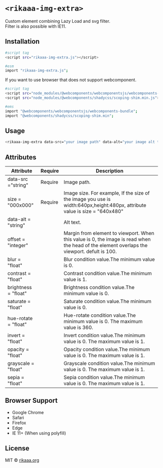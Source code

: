 # `<rikaaa-img-extra>`
Custom element combining Lazy Load and svg filter.  
Filter is also possible with IE11.

## Installation
```bash
#script tag
<script src="rikaaa-img-extra.js"></script>

#esm
import "rikaaa-img-extra.js";
```
If you want to use browser that does not support webcomponent.
```bash
#script tag
<script src="node_modules/@webcomponents/webcomponentsjs/webcomponents-bundle.js"></script>
<script src="node_modules/@webcomponents/shadycss/scoping-shim.min.js"></script>

#ems
import "@webcomponents/webcomponentsjs/webcomponents-bundle";
import "@webcomponents/shadycss/scoping-shim.min";
```
## Usage 
```bash
<rikaaa-img-extra data-src="your image path" data-alt="your image alt text" size="000x000"></rikaaa-img-extra>
```
## Attributes
| Attribute | Require | Description |
----|----|----
| data-src ="string" | Require | Image path. |
| size = "000x000" | Require | Image size. For example, If the size of the image you use is width:640px,height:480px, attribute value is size = "640x480"|
| data-alt = "string" | | Alt text. |
| offset = "integer" | | Margin from element to viewport. When this value is 0, the image is read when the head of the element overlaps the viewport. defult is 100. |
| blur = "float" | | Blur condition value.The minimum value is 0. |
| contrast = "float" | | Contrast condition value.The minimum value is 1. |
| brightness = "float" | | Brightness condition value.The minimum value is 0. |
| saturate = "float" | | Saturate condition value.The minimum value is 0. |
| hue-rotate = "float" | | Hue-rotate condition value.The minimum value is 0. The maximum value is 360. |
| invert = "float" | | Invert condition value.The minimum value is 0. The maximum value is 1. |
| opacity = "float" | | Opacity condition value.The minimum value is 0. The maximum value is 1. |
| grayscale = "float" | | Grayscale condition value.The minimum value is 0. The maximum value is 1. |
| sepia = "float" | | Sepia condition value.The minimum value is 0. The maximum value is 1. |

## Browser Support
- Google Chrome  
- Safari  
- Firefox  
- Edge  
- IE 11+ (When using polyfill)

## License
MIT © [rikaaa.org](http://rikaaa.org/)
